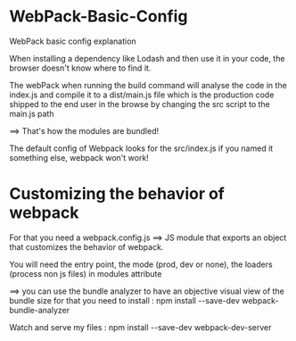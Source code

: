 # WebPack-Basic-Config
WebPack basic config explanation


When installing a dependency like Lodash and then use it in your code, the browser doesn't know where to find it.

The webPack when running the build command will analyse the code in the index.js and compile it to a dist/main.js file which is the production code shipped to the end user in the browse by changing the src script to the main.js path

==> That's how the modules are bundled!

The default config of Webpack looks for the src/index.js if you named it something else, webpack won't work!

# Customizing the behavior of webpack 
For that you need a webpack.config.js ==> JS module that exports an object that customizes the behavior of webpack.

You will need the entry point, the mode (prod, dev or none), the loaders (process non js files)
in modules attribute

==> you can use the bundle analyzer to have an objective visual view of the bundle size
for that you need to install : 
npm install --save-dev webpack-bundle-analyzer

Watch and serve my files :
 npm install --save-dev webpack-dev-server